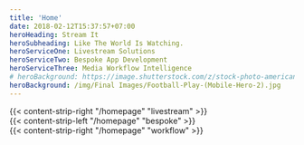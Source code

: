 ```yaml
---
title: 'Home'
date: 2018-02-12T15:37:57+07:00
heroHeading: Stream It
heroSubheading: Like The World Is Watching.
heroServiceOne: Livestream Solutions
heroServiceTwo: Bespoke App Development
heroServiceThree: Media Workflow Intelligence
# heroBackground: https://image.shutterstock.com/z/stock-photo-american-football-player-jumps-and-catches-the-ball-in-flight-in-professional-sport-stadium-1021023313.jpg
heroBackground: /img/Final Images/Football-Play-(Mobile-Hero-2).jpg
---
```


<div>
    <div id="liveStream">
    {{< content-strip-right "/homepage" "livestream" >}}
    </div>
    <div id="bespoke">
    {{< content-strip-left "/homepage" "bespoke" >}}
    </div>
    <div id="workflow">
    {{< content-strip-right "/homepage" "workflow" >}}
    </div>
</div>
